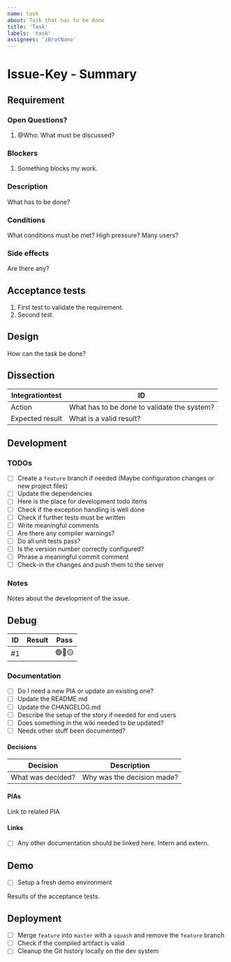 ```yaml
---
name: task
about: Task that has to be done
title: 'Task'
labels: 'task'
assignees: 'iBrotNano'
---
```


# Issue-Key - Summary

## Requirement

### Open Questions?

1. @Who: What must be discussed?

### Blockers

1. Something blocks my work.

### Description

What has to be done?

### Conditions

What conditions must be met? High pressure? Many users?

### Side effects

Are there any?

## Acceptance tests

1. First test to validate the requirement.
1. Second test.

## Design

How can the task be done?

## Dissection

| Integrationtest | ID                                          |
| --------------- | ------------------------------------------- |
| Action          | What has to be done to validate the system? |
| Expected result | What is a valid result?                     |

## Development

### TODOs

- [ ] Create a `feature` branch if needed (Maybe configuration changes or new project files)
- [ ] Update the dependencies
- [ ] Here is the place for development todo items
- [ ] Check if the exception handling is well done
- [ ] Check if further tests must be written
- [ ] Write meaningful comments
- [ ] Are there any compiler warnings?
- [ ] Do all unit tests pass?
- [ ] Is the version number correctly configured?
- [ ] Phrase a meaningful commit comment
- [ ] Check-in the changes and push them to the server

### Notes

Notes about the development of the issue.

## Debug

| ID   | Result | Pass |
| ---- | ------ | ---- |
| #1   |        | 🟢🔴🟡  |

### Documentation

- [ ] Do I need a new PIA or update an existing one?
- [ ] Update the README.md
- [ ] Update the CHANGELOG.md
- [ ] Describe the setup of the story if needed for end users
- [ ] Does something in the wiki needed to be updated?
- [ ] Needs other stuff been documented?

#### Decisions

| Decision          | Description                |
| ----------------- | -------------------------- |
| What was decided? | Why was the decision made? |

#### PIAs

Link to related PIA

#### Links

- [ ] Any other documentation should be linked here. Intern and extern.

## Demo

- [ ] Setup a fresh demo environment

Results of the acceptance tests.

## Deployment

- [ ] Merge `feature` into `master`  with a `squash` and remove the `feature` branch
- [ ] Check if the compiled artifact is valid
- [ ] Cleanup the Git history locally on the dev system